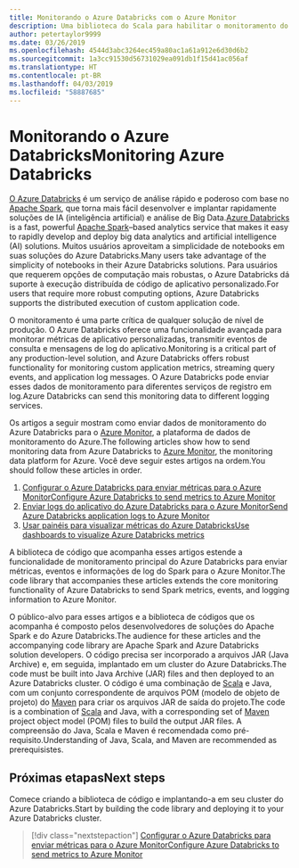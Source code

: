 ```yaml
---
title: Monitorando o Azure Databricks com o Azure Monitor
description: Uma biblioteca do Scala para habilitar o monitoramento do Azure Databricks no Azure Log Analytics
author: petertaylor9999
ms.date: 03/26/2019
ms.openlocfilehash: 4544d3abc3264ec459a80ac1a61a912e6d30d6b2
ms.sourcegitcommit: 1a3cc91530d56731029ea091db1f15d41ac056af
ms.translationtype: HT
ms.contentlocale: pt-BR
ms.lasthandoff: 04/03/2019
ms.locfileid: "58887685"
---
```

# <a name="monitoring-azure-databricks"></a><span data-ttu-id="00bc3-103">Monitorando o Azure Databricks</span><span class="sxs-lookup"><span data-stu-id="00bc3-103">Monitoring Azure Databricks</span></span>

<span data-ttu-id="00bc3-104">[O Azure Databricks](/azure/azure-databricks/) é um serviço de análise rápido e poderoso com base no [Apache Spark](https://spark.apache.org/), que torna mais fácil desenvolver e implantar rapidamente soluções de IA (inteligência artificial) e análise de Big Data.</span><span class="sxs-lookup"><span data-stu-id="00bc3-104">[Azure Databricks](/azure/azure-databricks/) is a fast, powerful [Apache Spark](https://spark.apache.org/)–based analytics service that makes it easy to rapidly develop and deploy big data analytics and artificial intelligence (AI) solutions.</span></span> <span data-ttu-id="00bc3-105">Muitos usuários aproveitam a simplicidade de notebooks em suas soluções do Azure Databricks.</span><span class="sxs-lookup"><span data-stu-id="00bc3-105">Many users take advantage of the simplicity of notebooks in their Azure Databricks solutions.</span></span> <span data-ttu-id="00bc3-106">Para usuários que requerem opções de computação mais robustas, o Azure Databricks dá suporte à execução distribuída de código de aplicativo personalizado.</span><span class="sxs-lookup"><span data-stu-id="00bc3-106">For users that require more robust computing options, Azure Databricks supports the distributed execution of custom application code.</span></span>

<span data-ttu-id="00bc3-107">O monitoramento é uma parte crítica de qualquer solução de nível de produção. O Azure Databricks oferece uma funcionalidade avançada para monitorar métricas de aplicativo personalizadas, transmitir eventos de consulta e mensagens de log do aplicativo.</span><span class="sxs-lookup"><span data-stu-id="00bc3-107">Monitoring is a critical part of any production-level solution, and Azure Databricks offers robust functionality for monitoring custom application metrics, streaming query events, and application log messages.</span></span> <span data-ttu-id="00bc3-108">O Azure Databricks pode enviar esses dados de monitoramento para diferentes serviços de registro em log.</span><span class="sxs-lookup"><span data-stu-id="00bc3-108">Azure Databricks can send this monitoring data to different logging services.</span></span>

<span data-ttu-id="00bc3-109">Os artigos a seguir mostram como enviar dados de monitoramento do Azure Databricks para o [Azure Monitor](/azure/azure-monitor/overview), a plataforma de dados de monitoramento do Azure.</span><span class="sxs-lookup"><span data-stu-id="00bc3-109">The following articles show how to send monitoring data from Azure Databricks to [Azure Monitor](/azure/azure-monitor/overview), the monitoring data platform for Azure.</span></span> <span data-ttu-id="00bc3-110">Você deve seguir estes artigos na ordem.</span><span class="sxs-lookup"><span data-stu-id="00bc3-110">You should follow these articles in order.</span></span>

1. [<span data-ttu-id="00bc3-111">Configurar o Azure Databricks para enviar métricas para o Azure Monitor</span><span class="sxs-lookup"><span data-stu-id="00bc3-111">Configure Azure Databricks to send metrics to Azure Monitor</span></span>](./configure-cluster.md)
1. [<span data-ttu-id="00bc3-112">Enviar logs do aplicativo do Azure Databricks para o Azure Monitor</span><span class="sxs-lookup"><span data-stu-id="00bc3-112">Send Azure Databricks application logs to Azure Monitor</span></span>](./application-logs.md)
1. [<span data-ttu-id="00bc3-113">Usar painéis para visualizar métricas do Azure Databricks</span><span class="sxs-lookup"><span data-stu-id="00bc3-113">Use dashboards to visualize Azure Databricks metrics</span></span>](./dashboards.md)

<span data-ttu-id="00bc3-114">A biblioteca de código que acompanha esses artigos estende a funcionalidade de monitoramento principal do Azure Databricks para enviar métricas, eventos e informações de log do Spark para o Azure Monitor.</span><span class="sxs-lookup"><span data-stu-id="00bc3-114">The code library that accompanies these articles extends the core monitoring functionality of Azure Databricks to send Spark metrics, events, and logging information to Azure Monitor.</span></span>

<span data-ttu-id="00bc3-115">O público-alvo para esses artigos e a biblioteca de códigos que os acompanha é composto pelos desenvolvedores de soluções do Apache Spark e do Azure Databricks.</span><span class="sxs-lookup"><span data-stu-id="00bc3-115">The audience for these articles and the accompanying code library are Apache Spark and Azure Databricks solution developers.</span></span> <span data-ttu-id="00bc3-116">O código precisa ser incorporado a arquivos JAR (Java Archive) e, em seguida, implantado em um cluster do Azure Databricks.</span><span class="sxs-lookup"><span data-stu-id="00bc3-116">The code must be built into Java Archive (JAR) files and then deployed to an Azure Databricks cluster.</span></span> <span data-ttu-id="00bc3-117">O código é uma combinação de [Scala](https://www.scala-lang.org/) e Java, com um conjunto correspondente de arquivos POM (modelo de objeto de projeto) do [Maven](https://maven.apache.org) para criar os arquivos JAR de saída do projeto.</span><span class="sxs-lookup"><span data-stu-id="00bc3-117">The code is a combination of [Scala](https://www.scala-lang.org/) and Java, with a corresponding set of [Maven](https://maven.apache.org) project object model (POM) files to build the output JAR files.</span></span> <span data-ttu-id="00bc3-118">A compreensão do Java, Scala e Maven é recomendada como pré-requisito.</span><span class="sxs-lookup"><span data-stu-id="00bc3-118">Understanding of Java, Scala, and Maven are recommended as prerequisistes.</span></span>

## <a name="next-steps"></a><span data-ttu-id="00bc3-119">Próximas etapas</span><span class="sxs-lookup"><span data-stu-id="00bc3-119">Next steps</span></span>

<span data-ttu-id="00bc3-120">Comece criando a biblioteca de código e implantando-a em seu cluster do Azure Databricks.</span><span class="sxs-lookup"><span data-stu-id="00bc3-120">Start by building the code library and deploying it to your Azure Databricks cluster.</span></span>

> [!div class="nextstepaction"]
> [<span data-ttu-id="00bc3-121">Configurar o Azure Databricks para enviar métricas para o Azure Monitor</span><span class="sxs-lookup"><span data-stu-id="00bc3-121">Configure Azure Databricks to send metrics to Azure Monitor</span></span>](./configure-cluster.md)